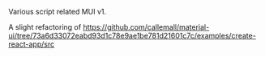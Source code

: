 Various script related MUI v1.

A slight refactoring of https://github.com/callemall/material-ui/tree/73a6d33072eabd93d1c78e9ae1be781d21601c7c/examples/create-react-app/src
